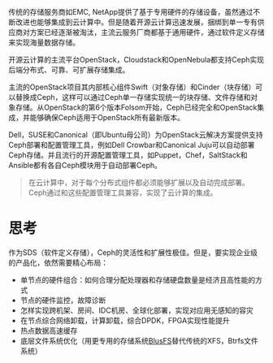 传统的存储服务商如EMC, NetApp提供了基于专用硬件的存储设备，虽然通过不断改进也能够集成到云计算中。但是随着开源云计算迅速发展，捆绑到单一专有供应商对方案已经逐渐被淘汰，主流云服务厂商都基于通用硬件，通过软件定义存储来实现海量数据存储。

开源云计算的主流平台OpenStack，Cloudstack和OpenNebula都支持Ceph实现后端分布式、可靠、可扩展存储集成。

主流的OpenStack项目其内部核心组件Swift（对象存储）和Cinder（块存储）可以替换成Ceph，这样可以通过Ceph单一存储实现统一的块存储、文件存储和对象存储。从OpenStack的第6个版本Folsom开始，Ceph已经完全和OpenStack集成，并能够确保Ceph适用于OpenStack所有最新版本。

Dell，SUSE和Canonical（即Ubuntu母公司）为OpenStack云解决方案提供支持Ceph部署和配置管理工具，例如Dell Crowbar和Canonical Juju可以自动部署Ceph存储。并且流行的开源配置管理工具，如Puppet，Chef，SaltStack和Ansible都有各自Ceph模块用于自动部署Ceph。

> 在云计算中，对于每个分布式组件都必须能够扩展以及自动完成部署。Ceph通过和这些配置管理工具兼容，实现了云计算的集成。

# 思考

作为SDS（软件定义存储），Ceph的灵活性和扩展性极佳。但是，要实现企业级的产品化，依然需要精心布局：

* 单节点的硬件组合：如何合理分配处理器和存储硬盘数量是经济且高性能的方式
* 节点的硬件监控，故障诊断
* 怎样实现跨机架、房间、IDC机房、全球化部署，实现对应用无感知的容灾
* 在节点综合网络卸载，计算卸载，综合DPDK，FPGA实现性能提升
* 热点数据高速缓存
* 底层文件系统优化（用更专用的存储系统[BlusFS](https://ceph.com/community/new-luminous-bluestore/)替代传统的XFS，Btrfs文件系统）